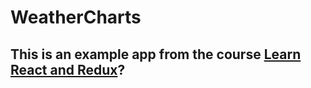 # WeatherCharts

## This is an example app from the course [Learn React and Redux](https://www.udemy.com/react-redux/)?
